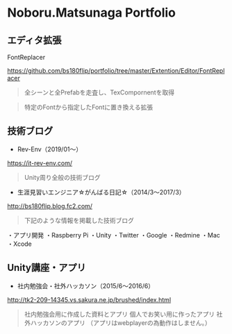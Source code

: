 # Noboru.Matsunaga Portfolio

## エディタ拡張
FontReplacer

https://github.com/bs180flip/portfolio/tree/master/Extention/Editor/FontReplacer

> 全シーンと全Prefabを走査し、TexCompornentを取得

> 特定のFontから指定したFontに置き換える拡張

## 技術ブログ
* Rev-Env（2019/01〜）

https://it-rev-env.com/

> Unity周り全般の技術ブログ


* 生涯見習いエンジニア☆がんばる日記☆（2014/3〜2017/3）

http://bs180flip.blog.fc2.com/

> 下記のような情報を掲載した技術ブログ

・アプリ開発
・Raspberry Pi
・Unity
・Twitter
・Google
・Redmine
・Mac
・Xcode


## Unity講座・アプリ

* 社内勉強会・社外ハッカソン（2015/6〜2016/6）

http://tk2-209-14345.vs.sakura.ne.jp/brushed/index.html

> 社内勉強会用に作成した資料とアプリ
> 個人でお笑い用に作ったアプリ
> 社外ハッカソンのアプリ
> （アプリはwebplayerの為動作はしません。）





